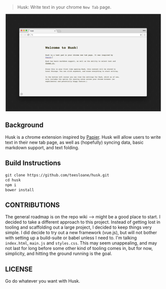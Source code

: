 > Husk: Write text in your chrome `New Tab` page.

![husk screenshot](docs/screenshots/welcome_text.png)

## Background

Husk is a chrome extension inspired by [Papier](https://chrome.google.com/webstore/detail/papier/hhjeaokafplhjoogdemakihhdhffacia). Husk will allow users to write text in their new tab page, as well as (hopefully) syncing data, basic markdown support, and text folding.

## Build Instructions

```
git clone https://github.com/teesloane/husk.git
cd husk
npm i
bower install
```

## CONTRIBUTIONS

The general roadmap is on the repo wiki --> might be a good place to start.
I decided to take a different approach to this project. Instead of getting lost in tooling and scaffolding out a large project, I decided to keep things very simple. I did decide to try out a new framework (vue.js), but will not bother with setting up a build-suite or babel unless I need to. I'm talking `index.html`, `main.js` and `styles.css`. This may seem unappealing, and may not last for long before some other kind of tooling comes in, but for now, simplicity, and hitting the ground running is the goal.


## LICENSE

Go do whatever you want with Husk.
